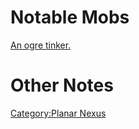 # Notable Mobs

[An ogre tinker.](Ogre_Tinker "wikilink")

# Other Notes

[Category:Planar Nexus](Category:Planar_Nexus "wikilink")
